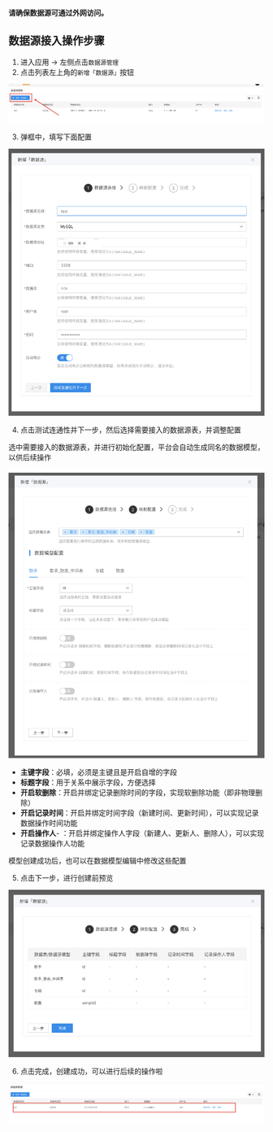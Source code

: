 **请确保数据源可通过外网访问。**

## 数据源接入操作步骤

1. 进入应用 -> 左侧点击`数据源管理`
2. 点击列表左上角的`新增「数据源」`按钮

![image](/img/数据源管理/外部数据源接入/外部数据源接入/d6ec0c2a3eac42848446ab148fa325a1.png)

3. 弹框中，填写下面配置

![image](/img/数据源管理/外部数据源接入/外部数据源接入/image_f444aac.png)

4. 点击测试连通性并下一步，然后选择需要接入的数据源表，并调整配置

选中需要接入的数据源表，并进行初始化配置，平台会自动生成同名的数据模型，以供后续操作

![image.png](/img/数据源管理/外部数据源接入/外部数据源接入/image_994c616.png)

- **主键字段**：必填，必须是主键且是开启自增的字段
- **标题字段**：用于关系中展示字段，方便选择
- **开启软删除**：开启并绑定记录删除时间的字段，实现软删除功能（即非物理删除）
- **开启记录时间**：开启并绑定时间字段（新建时间、更新时间），可以实现记录数据操作时间功能
- **开启操作人**- ：开启并绑定操作人字段（新建人、更新人、删除人），可以实现记录数据操作人功能

模型创建成功后，也可以在数据模型编辑中修改这些配置

5. 点击下一步，进行创建前预览

![image.png](/img/数据源管理/外部数据源接入/外部数据源接入/image_6c5305d.png)

6. 点击完成，创建成功，可以进行后续的操作啦

![image.png](/img/数据源管理/外部数据源接入/外部数据源接入/image_9f1f2be.png)
